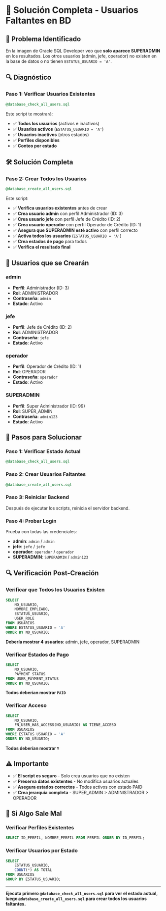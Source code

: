 # 🔧 Solución Completa - Usuarios Faltantes en BD

## 🚨 Problema Identificado

En la imagen de Oracle SQL Developer veo que **solo aparece SUPERADMIN** en los resultados. Los otros usuarios (admin, jefe, operador) no existen en la base de datos o no tienen `ESTATUS_USUARIO = 'A'`.

## 🔍 Diagnóstico

### **Paso 1: Verificar Usuarios Existentes**
```sql
@database_check_all_users.sql
```

Este script te mostrará:
- ✅ **Todos los usuarios** (activos e inactivos)
- ✅ **Usuarios activos** (`ESTATUS_USUARIO = 'A'`)
- ✅ **Usuarios inactivos** (otros estados)
- ✅ **Perfiles disponibles**
- ✅ **Conteo por estado**

## 🛠️ Solución Completa

### **Paso 2: Crear Todos los Usuarios**
```sql
@database_create_all_users.sql
```

Este script:
- ✅ **Verifica usuarios existentes** antes de crear
- ✅ **Crea usuario admin** con perfil Administrador (ID: 3)
- ✅ **Crea usuario jefe** con perfil Jefe de Crédito (ID: 2)
- ✅ **Crea usuario operador** con perfil Operador de Crédito (ID: 1)
- ✅ **Asegura que SUPERADMIN esté activo** con perfil correcto
- ✅ **Activa todos los usuarios** (`ESTATUS_USUARIO = 'A'`)
- ✅ **Crea estados de pago** para todos
- ✅ **Verifica el resultado final**

## 🔐 Usuarios que se Crearán

### **admin**
- **Perfil**: Administrador (ID: 3)
- **Rol**: ADMINISTRADOR
- **Contraseña**: `admin`
- **Estado**: Activo

### **jefe**
- **Perfil**: Jefe de Crédito (ID: 2)
- **Rol**: ADMINISTRADOR
- **Contraseña**: `jefe`
- **Estado**: Activo

### **operador**
- **Perfil**: Operador de Crédito (ID: 1)
- **Rol**: OPERADOR
- **Contraseña**: `operador`
- **Estado**: Activo

### **SUPERADMIN**
- **Perfil**: Super Administrador (ID: 99)
- **Rol**: SUPER_ADMIN
- **Contraseña**: `admin123`
- **Estado**: Activo

## 🚀 Pasos para Solucionar

### **Paso 1: Verificar Estado Actual**
```sql
@database_check_all_users.sql
```

### **Paso 2: Crear Usuarios Faltantes**
```sql
@database_create_all_users.sql
```

### **Paso 3: Reiniciar Backend**
Después de ejecutar los scripts, reinicia el servidor backend.

### **Paso 4: Probar Login**
Prueba con todas las credenciales:
- **admin**: `admin` / `admin`
- **jefe**: `jefe` / `jefe`
- **operador**: `operador` / `operador`
- **SUPERADMIN**: `SUPERADMIN` / `admin123`

## 🔍 Verificación Post-Creación

### **Verificar que Todos los Usuarios Existen**
```sql
SELECT 
    NO_USUARIO,
    NOMBRE_EMPLEADO,
    ESTATUS_USUARIO,
    USER_ROLE
FROM USUARIOS
WHERE ESTATUS_USUARIO = 'A'
ORDER BY NO_USUARIO;
```

**Debería mostrar 4 usuarios**: admin, jefe, operador, SUPERADMIN

### **Verificar Estados de Pago**
```sql
SELECT 
    NO_USUARIO,
    PAYMENT_STATUS
FROM USER_PAYMENT_STATUS
ORDER BY NO_USUARIO;
```

**Todos deberían mostrar `PAID`**

### **Verificar Acceso**
```sql
SELECT 
    NO_USUARIO,
    FN_USER_HAS_ACCESS(NO_USUARIO) AS TIENE_ACCESO
FROM USUARIOS
WHERE ESTATUS_USUARIO = 'A'
ORDER BY NO_USUARIO;
```

**Todos deberían mostrar `Y`**

## ⚠️ Importante

- ✅ **El script es seguro** - Solo crea usuarios que no existen
- ✅ **Preserva datos existentes** - No modifica usuarios actuales
- ✅ **Asegura estados correctos** - Todos activos con estado PAID
- ✅ **Crea jerarquía completa** - SUPER_ADMIN > ADMINISTRADOR > OPERADOR

## 🔧 Si Algo Sale Mal

### **Verificar Perfiles Existentes**
```sql
SELECT ID_PERFIL, NOMBRE_PERFIL FROM PERFIL ORDER BY ID_PERFIL;
```

### **Verificar Usuarios por Estado**
```sql
SELECT 
    ESTATUS_USUARIO,
    COUNT(*) AS TOTAL
FROM USUARIOS
GROUP BY ESTATUS_USUARIO;
```

---

**Ejecuta primero `@database_check_all_users.sql` para ver el estado actual, luego `@database_create_all_users.sql` para crear todos los usuarios faltantes.**
